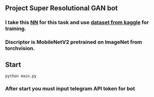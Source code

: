 ## Project Super Resolutional GAN bot
### I take this [NN](https://arxiv.org/pdf/1609.04802.pdf) for this task and use [dataset from kaggle](https://www.kaggle.com/saputrahas/dataset-image-super-resolution) for training.
### Discriptor is MobileNetV2 pretrained on ImageNet from torchvision.
## Start
```
python main.py
```
### After start you must input telegram API token for bot
